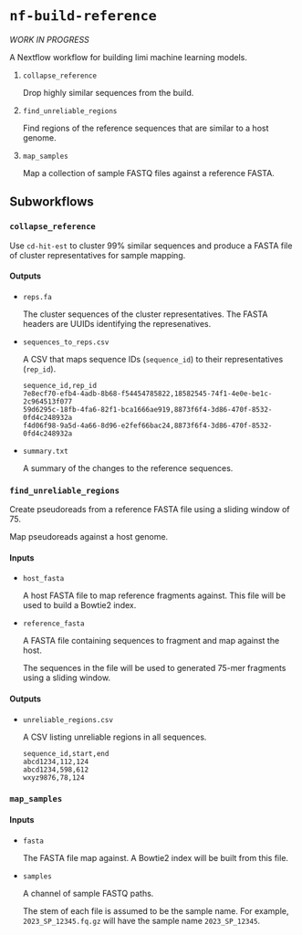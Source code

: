 # `nf-build-reference`

_WORK IN PROGRESS_

A Nextflow workflow for building Iimi machine learning models.

1. `collapse_reference`

   Drop highly similar sequences from the build.

3. `find_unreliable_regions`

   Find regions of the reference sequences that are similar to a host genome.

4. `map_samples`

   Map a collection of sample FASTQ files against a reference FASTA.

## Subworkflows

### `collapse_reference`

Use `cd-hit-est` to cluster 99% similar sequences and produce a FASTA file of cluster representatives for sample mapping.

#### Outputs

* `reps.fa`

  The cluster sequences of the cluster representatives. The FASTA headers are UUIDs identifying the represenatives.

* `sequences_to_reps.csv`

  A CSV that maps sequence IDs (`sequence_id`) to their representatives (`rep_id`).

  ```text
  sequence_id,rep_id
  7e8ecf70-efb4-4adb-8b68-f54454785822,18582545-74f1-4e0e-be1c-2c964513f077
  59d6295c-18fb-4fa6-82f1-bca1666ae919,8873f6f4-3d86-470f-8532-0fd4c248932a
  f4d06f98-9a5d-4a66-8d96-e2fef66bac24,8873f6f4-3d86-470f-8532-0fd4c248932a
  ```

* `summary.txt`

  A summary of the changes to the reference sequences.

### `find_unreliable_regions`

Create pseudoreads from a reference FASTA file using a sliding window of 75.

Map pseudoreads against a host genome.

#### Inputs

* `host_fasta`

  A host FASTA file to map reference fragments against. This file will be used to build a Bowtie2 index.

* `reference_fasta`

  A FASTA file containing sequences to fragment and map against the host.

  The sequences in the file will be used to generated 75-mer fragments using a sliding window.

#### Outputs

* `unreliable_regions.csv`

  A CSV listing unreliable regions in all sequences.
  
  ```text
  sequence_id,start,end
  abcd1234,112,124
  abcd1234,598,612
  wxyz9876,78,124
  ```

### `map_samples`

#### Inputs

* `fasta`

  The FASTA file map against. A Bowtie2 index will be built from this file.

* `samples`

  A channel of sample FASTQ paths.

  The stem of each file is assumed to be the sample name. For example, `2023_SP_12345.fq.gz` will have the sample name `2023_SP_12345`.
